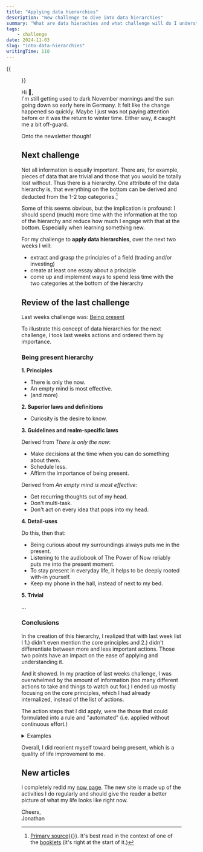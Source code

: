 ```yaml
---
title: "Applying data hierarchies"
description: "New challenge to dive into data hierarchies"
summary: "What are data hierachies and what challenge will do I understand them better. Conclusions about how being presented worked out."
tags:
    - challenge
date: 2024-11-03
slug: "into-data-hierarchies"
writingTime: 110
---
```


{{<figure src="selfie.jpg" clearClass="true" class="w-9/12 sm:max-w-36 sm:w-auto sm:float-right sm:pl-3 my-0" alt="Me in the forest">}}

Hi :slightly_smiling_face:,<br>
I'm still getting used to dark November mornings and the sun going down so
early here in Germany.
It felt like the change happened so quickly.
Maybe I just was not paying attention before or it was the return to winter
time.
Either way, it caught me a bit off-guard.

Onto the newsletter though!

## Next challenge

Not all information is equally important.
There are, for example, pieces of data that are trivial and those that you
would be totally lost without.
Thus there is a hierarchy.
One attribute of the data hierarchy is, that everything on the bottom can be
derived and deducted from the 1-2 top categories.[^hierarchy]

Some of this seems obvious, but the implication is profound:
I should spend (much) more time with the information at the top of the
hierarchy and reduce how much I engage with that at the bottom.
Especially when learning something new.

For my challenge to **apply data hierarchies**, over the next two weeks I
will:
- extract and grasp the principles of a field (trading and/or investing)
- create at least one essay about a principle
- come up and implement ways to spend less time with the two categories at
the bottom of the hierarchy

[^hierarchy]: [Primary source](https://wissen.alex-fischer-duesseldorf.de/fundamental-booklet-abschnitt-0/was-sind-uebergeordnete-daten){{<de>}}.
It's best read in the context of one of the [booklets](https://alex-fischer-cdn.de/storage/dl/fundamental-booklets/systemisches-denken) (it's right at the start of it.)

## Review of the last challenge

Last weeks challenge was: [Being present](newsletter/8#next-challenge)

To illustrate this concept of data hierarchies for the next challenge, I
took last weeks actions and ordered them by importance.

### Being present hierarchy

**1. Principles**
- There is only the now.
- An empty mind is most effective.
- (and more)

**2. Superior laws and definitions**
- Curiosity is the desire to know.

**3. Guidelines and realm-specific laws**

Derived from _There is only the now_:
- Make decisions at the time when you can do something about them.
- Schedule less.
- Affirm the importance of being present.

Derived from _An empty mind is most effective_:
- Get recurring thoughts out of my head.
- Don't multi-task.
- Don't act on every idea that pops into my head.

**4. Detail-uses**

Do this, then that:
- Being curious about my surroundings always puts me in the present.
- Listening to the audiobook of The Power of Now reliably puts me into the present moment.
- To stay present in everyday life, it helps to be deeply rooted with-in yourself.
- Keep my phone in the hall, instead of next to my bed.

**5. Trivial**

…

### Conclusions

In the creation of this hierarchy, I realized that with last week list I
1.) didn't even mention the core principles and 2.) didn't differentiate
between more and less important actions.
Those two points have an impact on the ease of applying and understanding
it.

And it showed.
In my practice of last weeks challenge, I was overwhelmed by the amount of
information (too many different actions to take and things to watch out
for.)
I ended up mostly focusing on the core principles, which I had already
internalized, instead of the list of actions.

The action steps that I did apply, were the those that could formulated into
a rule and "automated" (i.e. applied without continuous effort.)

<details>
<summary>Examples</summary>

- "Keep my phone in the hall, instead of next to my bed."<br>Configured. Done.
- "Block time from multi-tasking."<br>Configure to not use my computer while eating. Done.
- "If want to be more present -> listen to audiobook of The Power of Now"
<br>Understood.
- "Get recurring thoughts out of my head."<br>Carry a small notebook with me to
jot down thoughts.
- "Affirm the importance of being present."<br>Add to my philosophy. Done.
</details>

Overall, I did reorient myself toward being present, which is a quality of
life improvement to me.

## New articles

I completely redid my [now page](now).
The new site is made up of the activities I do regularly and should give the
reader a better picture of what my life looks like right now.

Cheers,<br>
Jonathan
